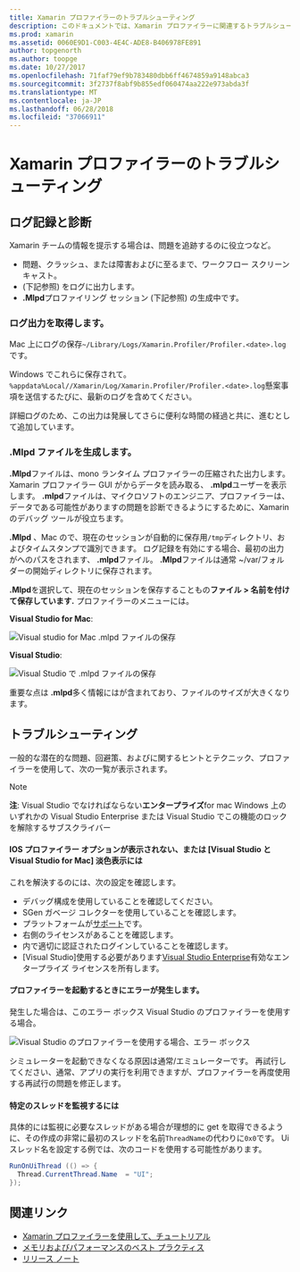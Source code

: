 ```yaml
---
title: Xamarin プロファイラーのトラブルシューティング
description: このドキュメントでは、Xamarin プロファイラーに関連するトラブルシューティングの情報を提供します。 これには、ログ記録と診断、IDE、およびその他のトピックに関連する問題について説明します。
ms.prod: xamarin
ms.assetid: 0060E9D1-C003-4E4C-ADE8-B406978FE891
author: topgenorth
ms.author: toopge
ms.date: 10/27/2017
ms.openlocfilehash: 71faf79ef9b783480dbb6ff4674859a9148abca3
ms.sourcegitcommit: 3f2737f8abf9b855edf060474aa222e973abda3f
ms.translationtype: MT
ms.contentlocale: ja-JP
ms.lasthandoff: 06/28/2018
ms.locfileid: "37066911"
---
```

# <a name="xamarin-profiler-troubleshooting"></a>Xamarin プロファイラーのトラブルシューティング

## <a name="logging-and-diagnostics"></a>ログ記録と診断

Xamarin チームの情報を提示する場合は、問題を追跡するのに役立つなど。

- 問題、クラッシュ、または障害およびに至るまで、ワークフロー スクリーン キャスト。
- (下記参照) をログに出力します。
- **.Mlpd**プロファイリング セッション (下記参照) の生成中です。

### <a name="getting-log-outputs"></a>ログ出力を取得します。

Mac 上にログの保存`~/Library/Logs/Xamarin.Profiler/Profiler.<date>.log`です。

Windows でこれらに保存されて。`%appdata%Local//Xamarin/Log/Xamarin.Profiler/Profiler.<date>.log`懸案事項を送信するたびに、最新のログを含めてください。

詳細ログのため、この出力は発展してさらに便利な時間の経過と共に、進むとして追加しています。

<a name="gen_mlpd" />

### <a name="generating-mlpd-files"></a>.Mlpd ファイルを生成します。

**.Mlpd**ファイルは、mono ランタイム プロファイラーの圧縮された出力します。 Xamarin プロファイラー GUI がからデータを読み取る、 **.mlpd**ユーザーを表示します。 **.mlpd**ファイルは、マイクロソフトのエンジニア、プロファイラーは、データである可能性がありますの問題を診断できるようにするために、Xamarin のデバッグ ツールが役立ちます。

**.Mlpd** 、Mac ので、現在のセッションが自動的に保存用`/tmp`ディレクトリ、およびタイムスタンプで識別できます。 ログ記録を有効にする場合、最初の出力がへのパスをされます、 **.mlpd**ファイル。 **.Mlpd**ファイルは通常 ~/var/フォルダーの開始ディレクトリに保存されます。

**.Mlpd**を選択して、現在のセッションを保存することもの**ファイル > 名前を付けて保存しています.** プロファイラーのメニューには。

**Visual Studio for Mac**:

![](troubleshooting-images/image17.png "Visual studio for Mac .mlpd ファイルの保存")

**Visual Studio**:

![](troubleshooting-images/image17-vs.png "Visual Studio で .mlpd ファイルの保存")

重要な点は **.mlpd**多く情報にはが含まれており、ファイルのサイズが大きくなります。

## <a name="troubleshooting"></a>トラブルシューティング

一般的な潜在的な問題、回避策、およびに関するヒントとテクニック、プロファイラーを使用して、次の一覧が表示されます。

> [!NOTE]
> **注**: Visual Studio でなければならない**エンタープライズ**for mac Windows 上のいずれかの Visual Studio Enterprise または Visual Studio でこの機能のロックを解除するサブスクライバー

#### <a name="i-cant-see-the-ios-profiler-option-or-it-is-greyed-out-visual-studio-and-visual-studio-for-mac"></a>IOS プロファイラー オプションが表示されない、または [Visual Studio と Visual Studio for Mac] 淡色表示には

これを解決するのには、次の設定を確認します。

- デバッグ構成を使用していることを確認してください。
- SGen ガベージ コレクターを使用していることを確認します。
- プラットフォームが[サポート](~/tools/profiler/index.md#Profiler_Support)です。
- 右側のライセンスがあることを確認します。
- 内で適切に認証されたログインしていることを確認します。
- [Visual Studio]使用する必要があります[Visual Studio Enterprise](https://visualstudio.microsoft.com/vs/enterprise/)有効なエンタープライズ ライセンスを所有します。

#### <a name="i-get-an-error-when-i-try-to-launch-the-profiler"></a>プロファイラーを起動するときにエラーが発生します。

発生した場合は、このエラー ボックス Visual Studio のプロファイラーを使用する場合。

![](troubleshooting-images/error.png "Visual Studio のプロファイラーを使用する場合、エラー ボックス")

シミュレーターを起動できなくなる原因は通常/エミュレーターです。 再試行してください、通常、アプリの実行を利用できますが、プロファイラーを再度使用する再試行の問題を修正します。

#### <a name="to-watch-a-specific-thread"></a>特定のスレッドを監視するには

具体的には監視に必要なスレッドがある場合が理想的に get を取得できるように、その作成の非常に最初のスレッドを名前`ThreadName`の代わりに`0x0`です。 Ui スレッド名を設定する例では、次のコードを使用する可能性があります。

```csharp
RunOnUiThread (() => {
  Thread.CurrentThread.Name  = "UI";
});
```

## <a name="related-links"></a>関連リンク

- [Xamarin プロファイラーを使用して、チュートリアル](~/tools/profiler/index.md)
- [メモリおよびパフォーマンスのベスト プラクティス](~/cross-platform/deploy-test/memory-perf-best-practices.md)
- [リリース ノート](https://developer.xamarin.com/releases/profiler/preview/)
